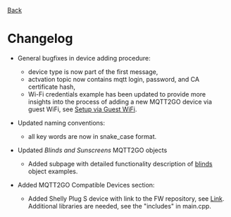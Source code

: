 [Back](./index.md)

# Changelog

* General bugfixes in device adding procedure:
	* device type is now part of the first message,
	* actvation topic now contains mqtt login, password, and CA certificate hash,
	* Wi-Fi credentials example has been updated to provide more insights into the process of adding a new MQTT2GO device via guest WiFi, see [Setup via Guest WiFi](./add-wifi.md).

* Updated naming conventions:
	* all key words are now in snake_case format.

* Updated _Blinds and Sunscreens_ MQTT2GO objects
	* Added subpage with detailed functionality description of [blinds](./examples/blinds.md) object examples. 

* Added MQTT2GO Compatible Devices section:
	* Added Shelly Plug S device with link to the FW repository, see [Link](https://github.com/mqtt2go/devices). Additional libraries are needed, see the "includes" in main.cpp.

